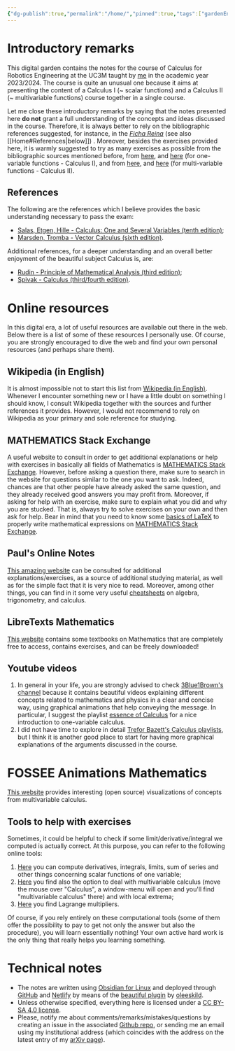 ```yaml
---
{"dg-publish":true,"permalink":"/home/","pinned":true,"tags":["gardenEntry"],"created":"2024-02-16T21:52:20.850+01:00","updated":"2023-11-21T15:24:12.000+01:00"}
---
```


# Introductory remarks

This digital garden contains the notes for the course of Calculus for Robotics Engineering at the UC3M taught by [me](https://floriomciaglia.wordpress.com/) in the academic year 2023/2024. The course is quite an unusual one because it aims at presenting the content of a Calculus I (~ scalar functions) and a Calculus II (~ multivariable functions) course together in a single course. 

Let me close these introductory remarks by saying that the notes presented here **do not** grant a full understanding of the concepts and ideas discussed in the course. Therefore, it is always better to rely on the bibliographic references suggested, for instance, in the [_Ficha Reina_](https://aplicaciones.uc3m.es/cpa/generaFicha?est=381&plan=478&asig=19080&idioma=2) (see also [[Home#References\|below]]) . Moreover, besides the exercises provided here, it is warmly suggested to try as many exercises as possible from the bibliographic sources mentioned before, from [here](https://tutorial.math.lamar.edu/Problems/CalcI/CalcI.aspx), and [here](https://tutorial.math.lamar.edu/ProblemsNS/CalcI/CalcI.aspx) (for one-variable functions - Calculus I), and from [here](https://tutorial.math.lamar.edu/Problems/CalcII/CalcII.aspx), and [here](https://tutorial.math.lamar.edu/ProblemsNS/CalcII/CalcII.aspx) (for multi-variable functions - Calculus II).

## References

The following are the references which I believe provides the basic understanding necessary to pass the exam:

- [Salas, Etgen, Hille - Calculus: One and Several Variables (tenth edition)](https://www.wiley.com/en-us/Calculus%3A+One+and+Several+Variables%2C+10th+Edition-p-9780471698043);
- [Marsden, Tromba - Vector Calculus (sixth edition)](https://www.macmillanlearning.com/college/us/product/Vector-Calculus/p/1429215089).

Additional references, for a deeper understanding and an overall better enjoyment of the beautiful subject Calculus is, are:

- [Rudin - Principle of Mathematical Analysis (third edition)](https://en.wikipedia.org/wiki/Principles_of_Mathematical_Analysis);
- [Spivak - Calculus (third/fourth edition)](https://mathpop.com/).

# Online resources

In this digital era, a lot of useful resources are available out there in the web. Below there is a list of some of these resources I personally use. Of course, you are strongly encouraged to dive the web and find your own personal resources (and perhaps share them).

## Wikipedia (in English)

It is almost impossible not to start this list from [Wikipedia (in English)](https://en.wikipedia.org/wiki/Main_Page). Whenever I encounter something new or I have a little doubt on something I should know, I consult Wikipedia together with the sources and further references it provides. However, I would not recommend to rely on Wikipedia as your primary and sole reference for studying. 

## MATHEMATICS Stack Exchange

A useful website to consult in order to get additional explanations or help with exercises in basically all fields of Mathematics is [MATHEMATICS Stack Exchange](https://math.stackexchange.com/). However, before asking a question there, make sure to search in the website for questions similar to the one you want to ask. Indeed, chances are that other people have already asked the same question, and they already received good answers you may profit from. Moreover, if asking for help with an exercise, make sure to explain what you did and why you are stucked. That is, always try to solve exercises on your own and then ask for help. Bear in mind that you need to know some [basics of LaTeX](https://math.meta.stackexchange.com/questions/5020/mathjax-basic-tutorial-and-quick-reference) to properly write mathematical expressions on [MATHEMATICS Stack Exchange](https://math.stackexchange.com/).

## Paul's Online Notes

[This amazing website](https://tutorial.math.lamar.edu/) can be consulted for additional explanations/exercises, as a source of additional studying material, as well as for the simple fact that it is very nice to read. Moreover, among other things, you can find in it some very useful [cheatsheets](https://tutorial.math.lamar.edu/Extras/CheatSheets_Tables.aspx) on algebra, trigonometry, and calculus.

## LibreTexts Mathematics

[This website](https://math.libretexts.org/Bookshelves) contains some textbooks on Mathematics that are completely free to access, contains exercises, and can be freely downloaded!

## Youtube videos

1) In general in your life, you are strongly advised to check [3Blue1Brown's channel](https://www.youtube.com/c/3blue1brown/featured) because it contains beautiful videos explaining different concepts related to mathematics and physics in a clear and concise way, using graphical animations that help conveying the message. In particular, I suggest the playlist [essence of Calculus](https://www.youtube.com/c/3blue1brown/playlists) for a nice introduction to one-variable calculus.
2) I did not have time to explore in detail [Trefor Bazett's Calculus playlists](https://www.youtube.com/c/DrTreforBazett/playlists), but I think it is another good place to start for having more graphical explanations of the arguments discussed in the course. 

# FOSSEE Animations Mathematics

[This website](https://math.animations.fossee.in/contents/calculus-of-several-variables) provides interesting (open source) visualizations of concepts from multivariable calculus.

## Tools to help with exercises

Sometimes, it could be helpful to check if some limit/derivative/integral we computed is actually correct. At this purpose, you can refer to the following online tools:
  
1) [Here](https://onsolver.com/ ) you can compute derivatives, integrals, limits, sum of series and other things concerning scalar functions of one variable;  
2) [Here](https://www.symbolab.com/solver/calculus-calculator ) you find also the option to deal with multivariable calculus (move the mouse over "Calculus", a window-menu will open and you'll find "multivariable calculus" there) and with local extrema;  
 3) [Here](https://www.wolframalpha.com/widgets/gallery/view.jsp?id=1451afdfe5a25b2a316377c1cd488883) you find Lagrange multipliers.

Of course, if you rely entirely on these computational tools (some of them offer the possibility to pay to get not only the answer but also the procedure), you will learn essentially nothing! Your own active hard work is the only thing that really helps you learning something.




# Technical notes 

- The notes are written using [Obsidian for Linux](https://obsidian.md/) and deployed through [GitHub](https://github.com/) and [Netlify](https://www.netlify.com/) by means of the [beautiful plugin](https://github.com/oleeskild/obsidian-digital-garden) by [oleeskild](https://github.com/oleeskild). 
- Unless otherwise specified, everything here is licensed under a [CC BY-SA 4.0 license](https://creativecommons.org/licenses/by-sa/4.0/).
-  Please, notify me about comments/remarks/mistakes/questions by creating an issue in the associated [Github repo](https://github.com/f-mc2/calculus-uc3m), or sending me an email using my institutional address (which coincides with the address on the latest entry of my [arXiv page](https://arxiv.org/search/?searchtype=author&query=Ciaglia%2C+F+M)).





